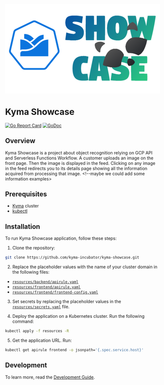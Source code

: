 ![Showcase Logo](./docs/assets/logo.png)
# Kyma Showcase
[![Go Report Card](https://goreportcard.com/badge/github.com/kyma-incubator/Kyma-Showcase)](https://goreportcard.com/report/github.com/kyma-incubator/Kyma-Showcase)
[![GoDoc](https://godoc.org/github.com/kgithub.com/kyma-incubator/Kyma-Showcase?status.svg)](https://godoc.org/github.com/kyma-incubator/Kyma-Showcase)

## Overview

Kyma Showcase is a project about object recognition relying on GCP API and Serverless Functions Workflow. A customer uploads an image on the front page. Then the image is displayed in the feed. Clicking on any image in the feed redirects you to its details page showing all the information acquired from processing that image. <!--maybe we could add some information examples>

## Prerequisites

- [Kyma](https://kyma-project.io/) cluster
- [kubectl](https://kubernetes.io/docs/tasks/tools/)

## Installation

 To run Kyma Showcase application, follow these steps:

1. Clone the repository:

```bash
git clone https://github.com/kyma-incubator/kyma-showcase.git
```

2. Replace the placeholder values with the name of your cluster domain in the following files:

- [`resources/backend/apirule.yaml`](./resources/backend/apirule.yaml)
- [`resources/frontend/apirule.yaml`](./resources/frontend/apirule.yaml)
- [`resources/frontend/frontend-config.yaml`](./resources/frontend/frontend-config.yaml)

3. Set secrets by replacing the placeholder values in the [`resources/secrets.yaml`](./resources/secrets.yaml) file.

4. Deploy the application on a Kubernetes cluster. Run the following command:

```bash
kubectl apply -f resources -R
```

5. Get the application URL. Run:

```bash
kubectl get apirule frontend -o jsonpath='{.spec.service.host}'
```

## Development

To learn more, read the [Development Guide](./docs/development.md).
